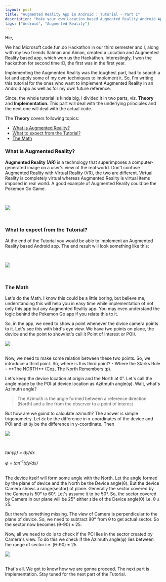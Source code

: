 ```yaml
---
layout: post
title: "Augmented Reality App in Android : Tutorial - Part 1"
description: "Make your own Location based Augmented Reality Android App"
tags: ["Android", "Augmented Reality"]
---
```


Hie,

We had Microsoft code.fun.do Hackathon in our third semester and I, along with my two friends Salman and Aiman, created a Location and Augmented Reality based app, which won us the Hackathon. Interestingly, I won the hackathon for second time :D, the first was in the first year.

Implementing the Augmented Reality was the toughest part, had to search a lot and apply some of my own techniques to implement it. So, I'm writing this tutorial for the ones who want to implement Augmented Reality in an Android app as well as for my own future reference.

Since, the whole tutorial is kinda big, I divided it in two parts, viz. **Theory** and **Implementation**. This part will deal with the underlying principles and the next one will deal with the actual code.

The **Theory** covers following topics:

+ [What is Augmented Reality?](#ar)
+ [What to expect from the Tutorial?](#end_result)
+ [The Math](#math)

<a name="ar"/>

### What is Augmented Reality?

**Augmented Reality (AR)** is a technology that superimposes a computer-generated image on a user's view of the real world. Don't confuse Augmented Reality with Virtual Reality (VR), the two are different. Virtual Reality is completely virtual whereas Augmented Reality is virtual items imposed in real world. A good example of Augmented Reality could be the Pokemon Go Game.

<br>
<p class="image"><img src="{{ site.baseurl }}/images/ar/pokemon_go.jpg"/></p>

<br>
<a name="end_result"/>

### What to expect from the Tutorial?

At the end of the Tutorial you would be able to implement an Augmented Reality based Android app. The end result will look something like this:

<br>
<p class="image"><img src="{{ site.baseurl }}/images/ar/end_result.jpg"/></p>

<br>
<a name="math"/>

### The Math

Let's do the Math. I know this could be a little boring, but believe me, understanding this will help you in easy time while implementation of not only this app but any Augmented Reality app. You may even understand the logic behind the Pokemon Go app if you relate this to it.

So, in the app, we need to show a point whenever the divice camera points to it. Let's see this with bird's eye view. We have two points on plane, the device and the point to show(let's call it Point of Interest or POI).
<br>
<p class="image"><img src="{{ site.baseurl }}/images/ar/birds_eye_view.jpg"/></p>

<br>
Now, we need to make some relation between these two points. So, we introduce a third point. So, where is this third point? - Where the Starks Rule - **The NORTH** (Coz, The North Remembers ;p).

Let's keep the device location at origin and the North at 0&deg;. Let's call the angle made by the POI at device location as Azitmuth angle(&phi;). Wait, what's Azimuth angle?

> The Azimuth is the angle formed between a reference direction (North) and a line from the observer to a point of interest

But how are we goind to calculate azimuth? The answer is simple trigonometry. Let `dx` be the difference in x-coordinates of the device and POI and let `dy` be the difference in y-coordinate. Then 
<br>
<p class="image"><img src="{{ site.baseurl }}/images/ar/tanphi.jpg"/></p>

<br>

*tan(&phi;) = dy/dx*

*&phi; = tan<sup>-1</sup>(dy/dx)*

<br>
The device itself will form some angle with the North. Let the angle formed by the plane of device and the North be the Device angle(&theta;). But the device Camera shows a range(sector) of plane. Generally the sector covered by the Camera is 50&deg; to 60&deg;. Let's assume it to be 50&deg;. So, the sector covered by Camera in our plane will be 25&deg; either side of the Device angle(&theta;) i.e. &theta; &plusmn; 25.

But there's something missing. The view of Camera is perpendicular to the plane of device. So, we need to subtract 90&deg; from &theta; to get actual sector. So the sector now becomes (&theta;-90) &plusmn; 25.

Now, all we need to do is to check if the POI lies in the sector created by Camera's view. To do this we check if the Azimuth angle(&phi;) lies between the range of sector i.e. (&theta;-90) &plusmn; 25.
<br>
<p class="image"><img src="{{ site.baseurl }}/images/ar/azimuth.jpg"/></p>

<br>
That's all. We got to know how we are gonna proceed. The next part is Implementation. Stay tuned for the next part of the Tutorial.